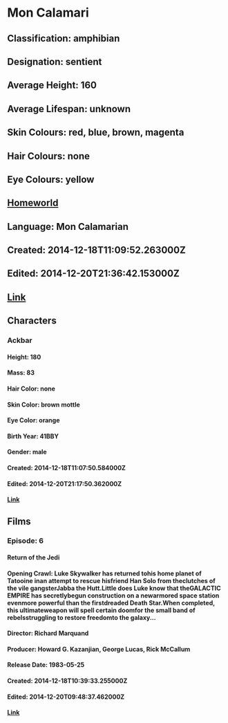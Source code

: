 # Mon Calamari
## Classification: amphibian
## Designation: sentient
## Average Height: 160
## Average Lifespan: unknown
## Skin Colours: red, blue, brown, magenta
## Hair Colours: none
## Eye Colours: yellow
## [Homeworld](https://swapi.dev/api/planets/31/)
## Language: Mon Calamarian
## Created: 2014-12-18T11:09:52.263000Z
## Edited: 2014-12-20T21:36:42.153000Z
## [Link](https://swapi.dev/api/species/8/)
## Characters
### Ackbar
#### Height: 180
#### Mass: 83
#### Hair Color: none
#### Skin Color: brown mottle
#### Eye Color: orange
#### Birth Year: 41BBY
#### Gender: male
#### Created: 2014-12-18T11:07:50.584000Z
#### Edited: 2014-12-20T21:17:50.362000Z
#### [Link](https://swapi.dev/api/people/27/)
## Films
### Episode: 6
#### Return of the Jedi
#### Opening Crawl: Luke Skywalker has returned tohis home planet of Tatooine inan attempt to rescue hisfriend Han Solo from theclutches of the vile gangsterJabba the Hutt.Little does Luke know that theGALACTIC EMPIRE has secretlybegun construction on a newarmored space station evenmore powerful than the firstdreaded Death Star.When completed, this ultimateweapon will spell certain doomfor the small band of rebelsstruggling to restore freedomto the galaxy...
#### Director: Richard Marquand
#### Producer: Howard G. Kazanjian, George Lucas, Rick McCallum
#### Release Date: 1983-05-25
#### Created: 2014-12-18T10:39:33.255000Z
#### Edited: 2014-12-20T09:48:37.462000Z
#### [Link](https://swapi.dev/api/films/3/)